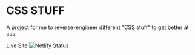 # CSS STUFF

A project for me to reverse-engineer different "CSS stuff" to get better at css

[Live Site](https://css-stuff-ik.netlify.app/)
[![Netlify Status](https://api.netlify.com/api/v1/badges/7e7c37e0-c683-4a97-b47f-3aa2a94f5c40/deploy-status)](https://app.netlify.com/sites/css-stuff-ik/deploys)
